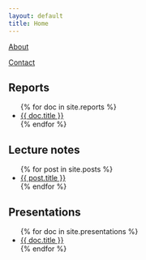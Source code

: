 ```yaml
---
layout: default
title: Home
---
```


[About](./about.html)

[Contact](./contact.html)



## Reports

<ul>
{% for doc in site.reports %}
    <li>
        <a href="{{ doc.url }}">{{ doc.title }}</a>
    </li>
{% endfor %}
</ul>

## Lecture notes

<ul>
{% for post in site.posts %}
    <li>
        <a href="{{ post.url }}">{{ post.title }}</a>
    </li>
{% endfor %}
</ul>

## Presentations

<ul>
{% for doc in site.presentations %}
    <li>
        <a href="{{ doc.url }}">{{ doc.title }}</a>
    </li>
{% endfor %}
</ul>


